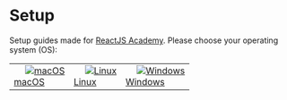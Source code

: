 # Setup

Setup guides made for [ReactJS Academy](https://reactjs.academy/). Please choose your operating system (OS):

<table>
  <tr>
    <td>
      <a href="MACOS.md" style="padding: 20px; text-align: center;">
        <img src="https://cdn.svgporn.com/logos/apple.svg" alt="macOS" />
        <br>
        macOS
      </a>
    </td>
    <td>
      <a href="LINUX.md" style="padding: 20px; text-align: center;">
        <img src="https://cdn.svgporn.com/logos/linux-tux.svg" alt="Linux">
        <br>
        Linux
      </a>
    </td>
    <td>
      <a href="WINDOWS.md" style="padding: 20px; text-align: center;">
        <img src="https://cdn.svgporn.com/logos/microsoft-windows.svg" alt="Windows" />
        <br>
        Windows
      </a>
    </td>
  </tr>
</table>

